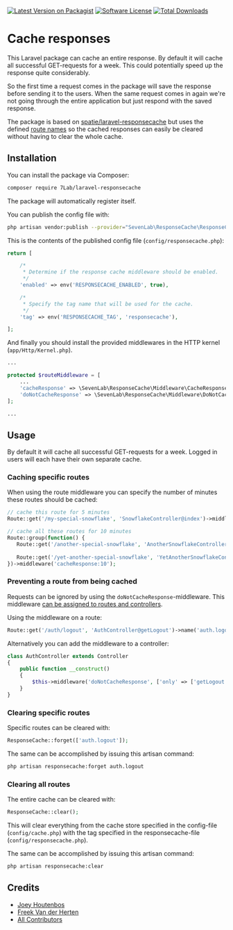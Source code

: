 [![Latest Version on Packagist](https://img.shields.io/packagist/v/7Lab/laravel-responsecache.svg?style=flat-square)](https://packagist.org/packages/7Lab/laravel-responsecache)
[![Software License](https://img.shields.io/badge/license-MIT-brightgreen.svg?style=flat-square)](LICENSE.md)
[![Total Downloads](https://img.shields.io/packagist/dt/7Lab/laravel-responsecache.svg?style=flat-square)](https://packagist.org/packages/7Lab/laravel-responsecache)

# Cache responses
This Laravel package can cache an entire response. By default it will cache all successful GET-requests for a week. This could potentially speed up the response quite considerably.

So the first time a request comes in the package will save the response before sending it to the users. When the same request comes in again we're not going through the entire application but just respond with the saved response.

The package is based on [spatie/laravel-responsecache](https://github.com/spatie/laravel-responsecache) but uses the defined [route names](https://laravel.com/docs/routing#named-routes) so the cached responses can easily be cleared without having to clear the whole cache.

## Installation
You can install the package via Composer:
```bash
composer require 7Lab/laravel-responsecache
```

The package will automatically register itself.

You can publish the config file with:
```bash
php artisan vendor:publish --provider="SevenLab\ResponseCache\ResponseCacheServiceProvider"
```

This is the contents of the published config file (`config/responsecache.php`):
```php
return [

    /*
     * Determine if the response cache middleware should be enabled.
     */
    'enabled' => env('RESPONSECACHE_ENABLED', true),

    /*
     * Specify the tag name that will be used for the cache.
     */
    'tag' => env('RESPONSECACHE_TAG', 'responsecache'),

];
```

And finally you should install the provided middlewares in the HTTP kernel (`app/Http/Kernel.php`). 
```php
...

protected $routeMiddleware = [
    ...
    'cacheResponse' => \SevenLab\ResponseCache\Middleware\CacheResponse::class,
    'doNotCacheResponse' => \SevenLab\ResponseCache\Middleware\DoNotCacheResponse::class,
];

...
```

## Usage
By default it will cache all successful GET-requests for a week. Logged in users will each have their own separate cache.

### Caching specific routes
When using the route middleware you can specify the number of minutes these routes should be cached:
```php
// cache this route for 5 minutes
Route::get('/my-special-snowflake', 'SnowflakeController@index')->middleware('cacheResponse:5');

// cache all these routes for 10 minutes
Route::group(function() {
   Route::get('/another-special-snowflake', 'AnotherSnowflakeController@index');
   
   Route::get('/yet-another-special-snowflake', 'YetAnotherSnowflakeController@index');
})->middleware('cacheResponse:10');
```

### Preventing a route from being cached
Requests can be ignored by using the `doNotCacheResponse`-middleware. This middleware [can be assigned to routes and controllers](http://laravel.com/docs/master/controllers#controller-middleware).

Using the middleware on a route:
```php
Route::get('/auth/logout', 'AuthController@getLogout')->name('auth.logout')->middleware('doNotCacheResponse');
```

Alternatively you can add the middleware to a controller:
```php
class AuthController extends Controller
{
    public function __construct()
    {
        $this->middleware('doNotCacheResponse', ['only' => ['getLogout']]);
    }
}
```

### Clearing specific routes
Specific routes can be cleared with:
```php
ResponseCache::forget(['auth.logout']);
```

The same can be accomplished by issuing this artisan command:
```bash
php artisan responsecache:forget auth.logout
```

### Clearing all routes
The entire cache can be cleared with:
```php
ResponseCache::clear();
```
This will clear everything from the cache store specified in the config-file (`config/cache.php`) with the tag specified in the responsecache-file (`config/responsecache.php`).

The same can be accomplished by issuing this artisan command:
```bash
php artisan responsecache:clear
```

## Credits
- [Joey Houtenbos](https://github.com/JoeyHoutenbos)
- [Freek Van der Herten](https://github.com/freekmurze)
- [All Contributors](https://github.com/7lab/laravel-responsecache/contributors)
